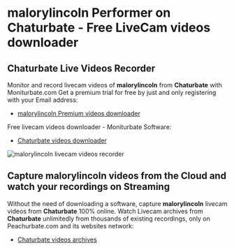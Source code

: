# malorylincoln Performer on Chaturbate - Free LiveCam videos downloader

## Chaturbate Live Videos Recorder

Monitor and record livecam videos of **malorylincoln** from **Chaturbate** with Moniturbate.com
Get a premium trial for free by just and only registering with your Email address:
* [malorylincoln Premium videos downloader](https://moniturbate.com/request-demo-licence-key.html)

Free livecam videos downloader - Moniturbate Software:
* [Chaturbate videos downloader](https://moniturbate.com/moniturbate-download-software.html)

![malorylincoln livecam videos recorder](https://peachurnet.com/templates/moniturbate-software.png)


## Capture malorylincoln videos from the Cloud and watch your recordings on Streaming

Without the need of downloading a software, capture **malorylincoln** livecam videos from **Chaturbate** 100% online.
Watch Livecam archives from **Chaturbate** unlimitedly from thousands of existing recordings, only on Peachurbate.com and its websites network:
* [Chaturbate videos archives](https://peachurnet.com/)